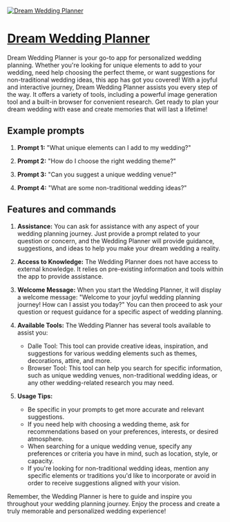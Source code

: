[![Dream Wedding Planner](https://files.oaiusercontent.com/file-pmbKVQG1rJAGKWnXikQlt9Wo?se=2123-10-17T20%3A19%3A26Z&sp=r&sv=2021-08-06&sr=b&rscc=max-age%3D31536000%2C%20immutable&rscd=attachment%3B%20filename%3DDALL%25C2%25B7E%25202023-11-10%252014.19.04%2520-%2520Refine%2520the%2520image%2520for%2520%2527Your%2520Dream%2520Wedding%2527%252C%2520a%2520wedding%2520planning%2520agency%252C%2520with%2520a%2520focus%2520on%2520the%2520correct%2520and%2520even%2520placement%2520of%2520the%2520text.%2520Maintain%2520the%2520luxurio.png&sig=JZ1lEHZA/PLuvUrmXlQGdq6ypgxAw/2rO1Pqs1Rhhl8%3D)](https://chat.openai.com/g/g-E8ypS7b98-dream-wedding-planner)

# [Dream Wedding Planner](https://chat.openai.com/g/g-E8ypS7b98-dream-wedding-planner)

Dream Wedding Planner is your go-to app for personalized wedding planning. Whether you're looking for unique elements to add to your wedding, need help choosing the perfect theme, or want suggestions for non-traditional wedding ideas, this app has got you covered! With a joyful and interactive journey, Dream Wedding Planner assists you every step of the way. It offers a variety of tools, including a powerful image generation tool and a built-in browser for convenient research. Get ready to plan your dream wedding with ease and create memories that will last a lifetime!

## Example prompts

1. **Prompt 1:** "What unique elements can I add to my wedding?"

2. **Prompt 2:** "How do I choose the right wedding theme?"

3. **Prompt 3:** "Can you suggest a unique wedding venue?"

4. **Prompt 4:** "What are some non-traditional wedding ideas?"

## Features and commands

1. **Assistance:** You can ask for assistance with any aspect of your wedding planning journey. Just provide a prompt related to your question or concern, and the Wedding Planner will provide guidance, suggestions, and ideas to help you make your dream wedding a reality.

2. **Access to Knowledge:** The Wedding Planner does not have access to external knowledge. It relies on pre-existing information and tools within the app to provide assistance.

3. **Welcome Message:** When you start the Wedding Planner, it will display a welcome message: "Welcome to your joyful wedding planning journey! How can I assist you today?" You can then proceed to ask your question or request guidance for a specific aspect of wedding planning.

4. **Available Tools:** The Wedding Planner has several tools available to assist you:
   - Dalle Tool: This tool can provide creative ideas, inspiration, and suggestions for various wedding elements such as themes, decorations, attire, and more.
   - Browser Tool: This tool can help you search for specific information, such as unique wedding venues, non-traditional wedding ideas, or any other wedding-related research you may need.

5. **Usage Tips:**
   - Be specific in your prompts to get more accurate and relevant suggestions.
   - If you need help with choosing a wedding theme, ask for recommendations based on your preferences, interests, or desired atmosphere.
   - When searching for a unique wedding venue, specify any preferences or criteria you have in mind, such as location, style, or capacity.
   - If you're looking for non-traditional wedding ideas, mention any specific elements or traditions you'd like to incorporate or avoid in order to receive suggestions aligned with your vision.

Remember, the Wedding Planner is here to guide and inspire you throughout your wedding planning journey. Enjoy the process and create a truly memorable and personalized wedding experience!